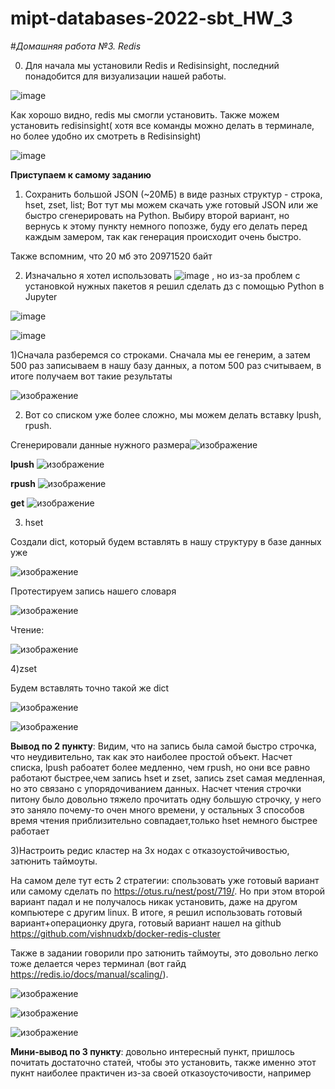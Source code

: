 # mipt-databases-2022-sbt_HW_3
#*Домашняя работа №3. Redis*


0.  Для начала мы установили Redis и Redisinsight, последний понадобится для визуализации нашей работы. 


  ![image](https://user-images.githubusercontent.com/58188954/163783945-640c62ea-511c-4536-a3b5-0518f7f4fd7c.png)
  
  Как хорошо видно, redis мы смогли установить. Также можем установить redisinsight( хотя все команды можно делать в терминале, но более удобно их смотреть в Redisinsight)


![image](https://user-images.githubusercontent.com/58188954/163784210-9a0ca602-597a-4bf6-98a5-3309f80aa118.png)


**Приступаем к самому заданию**
1. Сохранить большой JSON (~20МБ) в виде разных структур - строка, hset, zset, list;
Вот тут мы можем скачать уже готовый JSON или же быстро сгенерировать на Python. Выбиру второй вариант, но вернусь к этому пункту немного попозже, буду его делать перед каждым замером, так как генерация происходит очень быстро. 

Также вспомним, что 20 мб это 20971520 байт

2. Изначально я хотел использовать ![image](https://user-images.githubusercontent.com/58188954/163844629-9d821dff-2893-473c-b5e2-39a94c559bba.png)
, но из-за проблем с установкой нужных пакетов я решил сделать дз с помощью Python в Jupyter

![image](https://user-images.githubusercontent.com/58188954/163847354-45307bc7-cb2c-4804-9ca2-0c8dac3ec902.png)

![image](https://user-images.githubusercontent.com/58188954/163847426-d7f51255-368c-47b7-a3b0-c0ee4b0feb6a.png)


1)Сначала разберемся со строками. Сначала мы ее генерим, а затем 500 раз записываем в нашу базу данных, а потом 500 раз считываем, в итоге получаем вот такие результаты


![изображение](https://user-images.githubusercontent.com/58188954/163860870-004d8606-e64e-4fb2-b6f8-ead05fa22e63.png)


2) Вот со списком уже более сложно, мы можем делать вставку lpush, rpush.

Сгенерировали данные нужного размера![изображение](https://user-images.githubusercontent.com/58188954/163862174-352c37f4-cd63-41a1-b158-0c018441dd63.png)


**lpush**
![изображение](https://user-images.githubusercontent.com/58188954/163862501-63200152-41cf-42e5-b892-9a6d2a1fd09d.png)


**rpush**
![изображение](https://user-images.githubusercontent.com/58188954/163862739-625ca424-c0e3-4289-ba3f-1a88d44d7143.png)



**get**
![изображение](https://user-images.githubusercontent.com/58188954/163862832-431f9af2-6323-4ea6-849e-8fef0dbdcd1f.png)



3) hset

Создали dict, который будем вставлять в нашу структуру в базе данных уже

![изображение](https://user-images.githubusercontent.com/58188954/163867310-3c9e6b8d-b63b-4701-af97-c4ae8a227217.png)


Протестируем запись нашего словаря


![изображение](https://user-images.githubusercontent.com/58188954/163865638-9c77af41-c280-40c0-8c7e-e9d5d953f327.png)


Чтение:


![изображение](https://user-images.githubusercontent.com/58188954/163865700-0bdc50f2-dd5a-4f1a-a040-c618a87b29d1.png)



4)zset

Будем вставлять точно такой же dict


![изображение](https://user-images.githubusercontent.com/58188954/163867721-cfbcce13-19b7-4c7f-9254-116a53788645.png)


![изображение](https://user-images.githubusercontent.com/58188954/163867763-9eb6c4dc-b50d-49bb-8540-c5ee59518ecd.png)


**Вывод по 2 пункту**: Видим, что на запись была самой быстро строчка, что неудивительно, так как это наиболее простой объект. Насчет списка, lpush рабоатет более медленно, чем rpush, но они все равно работают быстрее,чем запись hset и zset, запись zset самая медленная, но это связано с упорядочиванием данных. Насчет чтения строчки питону было довольно тяжело прочитать одну большую строчку, у него это заняло почему-то очен много времени, у остальных 3 способов время чтения приблизительно совпадает,только hset немного быстрее работает


3)Настроить редис кластер на 3х нодах с отказоустойчивостью, затюнить таймоуты. 

На самом деле тут есть 2 стратегии: спользовать уже готовый вариант или самому сделать по https://otus.ru/nest/post/719/. Но при этом второй вариант падал и не получалось никак установить, даже на другом компьютере с другим linux. В итоге, я решил использовать готовый вариант+операционку друга, готовый вариант нашел на github https://github.com/vishnudxb/docker-redis-cluster


Также в задании говорили про затюнить таймоуты, это довольно легко тоже делается через терминал (вот гайд https://redis.io/docs/manual/scaling/).


![изображение](https://user-images.githubusercontent.com/58188954/163875176-5aba748e-1cbe-46fd-8742-ce70da63a9f6.png)

![изображение](https://user-images.githubusercontent.com/58188954/163875761-7d85689a-7f27-4069-a7e9-e0be508533a1.png)


![изображение](https://user-images.githubusercontent.com/58188954/163875873-3fe2d598-5da5-4e65-a8c6-8bf9ba2d4f24.png)



**Мини-вывод по 3 пункту**: довольно интересный пункт, пришлось почитать достаточно статей, чтобы это установить, также именно этот пукнт наиболее практичен из-за своей отказоусточивости, например
